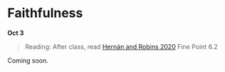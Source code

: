 
# Faithfulness

**Oct 3**

> Reading: After class, read [Hernán and Robins 2020](https://www.hsph.harvard.edu/miguel-hernan/causal-inference-book/) Fine Point 6.2

Coming soon.
